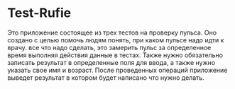 # Test-Rufie
Это приложение состоящее из трех тестов на проверку пульса. Оно создано с целью помочь людям понять, при каком пульсе надо идти к врачу. все что надо сделать, это замерить пульс за определенное время выполняя действия данные в тестах. Также нужно обязательно записать результат в определенные поля для ввода, а также нужно указать свое имя и возраст.  После проведенных операций приложение выведет результат в котором будет написано что нужно делать.
